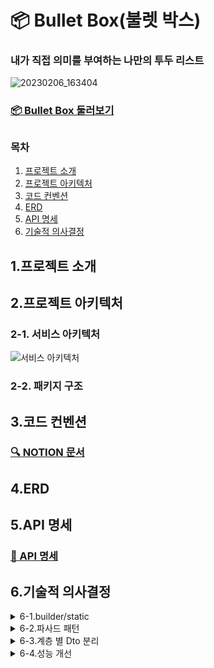 # 📦 Bullet Box(불렛 박스)

### 내가 직접 의미를 부여하는 나만의 투두 리스트
![20230206_163404](https://user-images.githubusercontent.com/114788315/216911688-e54d1fdb-88aa-4340-addb-7a8a964e518e.png)

### [📦 Bullet Box 둘러보기](https://bullet-box.com)
##
### 목차
1. [프로젝트 소개](#1프로젝트-소개)
2. [프로젝트 아키텍처](#2프로젝트-아키텍처)
3. [코드 컨벤션](#3코드-컨벤션)
4. [ERD](#4erd)
5. [API 명세](#5api-명세)
6. [기술적 의사결정](#6기술적-의사결정)

## 1.프로젝트 소개
###
## 2.프로젝트 아키텍처
### 2-1. 서비스 아키텍처
![서비스 아키텍처](https://user-images.githubusercontent.com/114788315/216919764-69332d7f-2e5b-4e04-a0f0-98c091504831.png)

### 2-2. 패키지 구조

## 3.코드 컨벤션
### [🔍 NOTION 문서](https://www.notion.so/c453f0e24a254c46b0dfc43e40e5cdbc)

## 4.ERD


## 5.API 명세
### [📜 API 명세](http://bulletbox.store:8080/swagger-ui/index.html#/)

## 6.기술적 의사결정
<details>
<summary>6-1.builder/static </summary>
<div markdown="1">       

builder , static

</div>
</details>

<details>
<summary>6-2.파사드 패턴 </summary>
<div markdown="1">       

파사드 패턴


</div>
</details>

<details>
<summary>6-3.계층 별 Dto 분리 </summary>
<div markdown="1">       

계층 별 Dto 분리

</div>
</details>

<details>
<summary>6-4.성능 개선 </summary>
<div markdown="1">       

성능 개선

</div>
</details>
